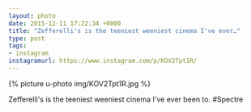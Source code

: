 ```yaml
---
layout: photo
date: 2015-12-11 17:22:34 +0000
title: "Zefferelli's is the teeniest weeniest cinema I've ever…"
type: post
tags:
- instagram
instagramurl: https://www.instagram.com/p/KOV2Tpt1R/
---
```


{% picture u-photo img/KOV2Tpt1R.jpg %}

Zefferelli's is the teeniest weeniest cinema I've ever been to. #Spectre
